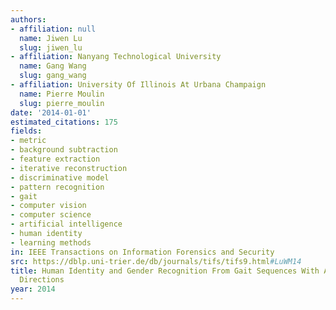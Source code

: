 ```yaml
---
authors:
- affiliation: null
  name: Jiwen Lu
  slug: jiwen_lu
- affiliation: Nanyang Technological University
  name: Gang Wang
  slug: gang_wang
- affiliation: University Of Illinois At Urbana Champaign
  name: Pierre Moulin
  slug: pierre_moulin
date: '2014-01-01'
estimated_citations: 175
fields:
- metric
- background subtraction
- feature extraction
- iterative reconstruction
- discriminative model
- pattern recognition
- gait
- computer vision
- computer science
- artificial intelligence
- human identity
- learning methods
in: IEEE Transactions on Information Forensics and Security
src: https://dblp.uni-trier.de/db/journals/tifs/tifs9.html#LuWM14
title: Human Identity and Gender Recognition From Gait Sequences With Arbitrary Walking
  Directions
year: 2014
---
```

